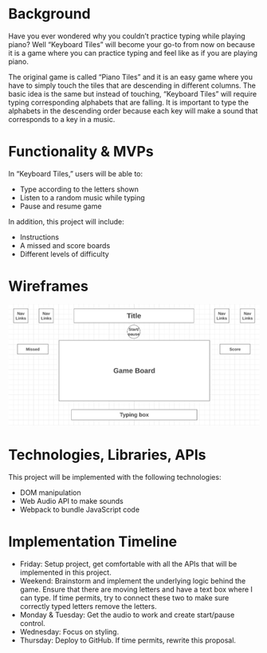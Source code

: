 # Background

Have you ever wondered why you couldn’t practice typing while playing piano? Well “Keyboard Tiles” will become your go-to from now on because it is a game where you can practice typing and feel like as if you are playing piano. 

The original game is called “Piano Tiles” and it is an easy game where you have to simply touch the tiles that are descending in different columns. The basic idea is the same but instead of touching, “Keyboard Tiles” will require typing corresponding alphabets that are falling. It is important to type the alphabets in the descending order because each key will make a sound that corresponds to a key in a music.

# Functionality & MVPs

In “Keyboard Tiles,” users will be able to:

* Type according to the letters shown
* Listen to a random music while typing
* Pause and resume game

In addition, this project will include:

* Instructions
* A missed and score boards
* Different levels of difficulty

# Wireframes

![Wireframe](./src/assets/Wireframe.png)

# Technologies, Libraries, APIs

This project will be implemented with the following technologies:
* DOM manipulation
* Web Audio API to make sounds
* Webpack to bundle JavaScript code

# Implementation Timeline

* Friday: Setup project, get comfortable with all the APIs that will be implemented in this project.
* Weekend: Brainstorm and implement the underlying logic behind the game. Ensure that there are moving letters and have a text box where I can type. If time permits, try to connect these two to make sure correctly typed letters remove the letters.
* Monday & Tuesday: Get the audio to work and create start/pause control.
* Wednesday: Focus on styling.
* Thursday: Deploy to GitHub. If time permits, rewrite this proposal.